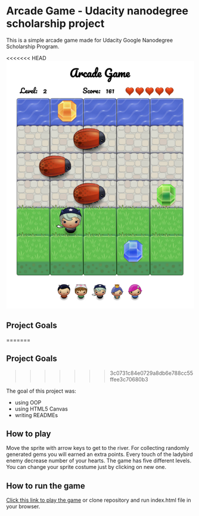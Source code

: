 # Arcade Game - Udacity nanodegree scholarship project

This is a simple arcade game made for Udacity Google Nanodegree Scholarship Program.

<<<<<<< HEAD
![screenshot](images/screenshot.jpg)


## Project Goals
=======
## Project Goals
>>>>>>> 3c0731c84e0729a8db6e788cc55ffee3c70680b3

The goal of this project was:
* using OOP
* using HTML5 Canvas
* writing READMEs

## How to play

Move the sprite with arrow keys to get to the river. For collecting randomly generated gems you will earned an extra points. Every touch of the ladybird enemy decrease number of your hearts. The game has five different levels. You can change your sprite costume just by clicking on new one.

## How to run the game

[Click this link  to play the game](https://ewelinaki.github.io/Udacity-Arcade-Game/) or clone repository and run index.html file in your browser.




